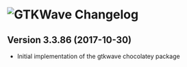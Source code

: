 # ![GTKWave Changelog](https://img.shields.io/badge/GTKWave-Package%20Changelog-blue.svg?style=for-the-badge)

## Version 3.3.86 (2017-10-30)
- Initial implementation of the gtkwave chocolatey package
